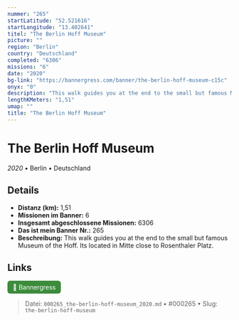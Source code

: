 ```yaml
---
nummer: "265"
startLatitude: "52.521616"
startLongitude: "13.402641"
titel: "The Berlin Hoff Museum"
picture: ""
region: "Berlin"
country: "Deutschland"
completed: "6306"
missions: "6"
date: "2020"
bg-link: "https://bannergress.com/banner/the-berlin-hoff-museum-c15c"
onyx: "0"
description: "This walk guides you at the end to the small but famous Museum of the Hoff. Its located in Mitte close to Rosenthaler Platz."
lengthKMeters: "1,51"
umap: ""
title: "The Berlin Hoff Museum"
---
```

# The Berlin Hoff Museum

*2020* • Berlin • Deutschland



## Details
- **Distanz (km):** 1,51
- **Missionen im Banner:** 6
- **Insgesamt abgeschlossene Missionen:** 6306
- **Das ist mein Banner Nr.:** 265
- **Beschreibung:** This walk guides you at the end to the small but famous Museum of the Hoff. Its located in Mitte close to Rosenthaler Platz.


## Links
<div style="margin-top: 0.5em;">
<a href="https://bannergress.com/banner/the-berlin-hoff-museum-c15c" target="_blank" style="display:inline-block;margin-right:8px;padding:6px 12px;background-color:#3c8b3c;color:white;text-decoration:none;border-radius:6px;">🔗 Bannergress</a>

</div>


> Datei: `000265_the-berlin-hoff-museum_2020.md` • #000265 • Slug: `the-berlin-hoff-museum`
